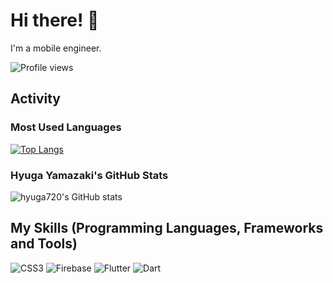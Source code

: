 # Hi there! 👋

I'm a mobile engineer.

![Profile views](https://komarev.com/ghpvc/?username=hyuga720)

## Activity

### Most Used Languages
[![Top Langs](https://github-readme-stats.vercel.app/api/top-langs/?username=hyuga720&layout=compact)](https://github.com/anuraghazra/github-readme-stats)

### Hyuga Yamazaki's GitHub Stats
![hyuga720's GitHub stats](https://github-readme-stats.vercel.app/api?username=hyuga720&show_icons=true&theme=dark&count_private=true)

## My Skills (Programming Languages, Frameworks and Tools)


![CSS3](https://img.shields.io/badge/-CSS3-1572B6?style=flat-square&logo=css3)
![Firebase](https://img.shields.io/badge/-Firebase-FFCA28?style=flat-square&logo=firebase&logoColor=black)
![Flutter](https://img.shields.io/badge/-Flutter-02569B?style=flat-square&logo=flutter&logoColor=white)
![Dart](https://img.shields.io/badge/-Dart-0175C2?style=flat-square&logo=dart&logoColor=white)


